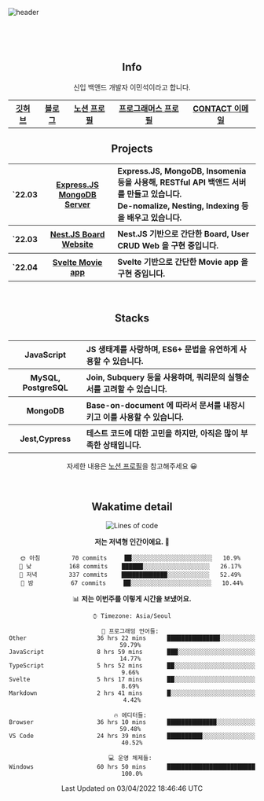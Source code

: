 ![header](https://capsule-render.vercel.app/api?type=rect&fontColor=f5f6fa&color=192a56&height=220&section=header&text=MinSeok%20Lee&fontSize=40)

&nbsp;

&nbsp;

<h2 font-size="20px" align="center"> Info </h2>

<div align="center">
  
  <p>신입 백앤드 개발자 이민석이라고 합니다.</P>

  <table>
    <tr>
      <th>
          <a href="https://github.com/unchaptered"> 깃허브 </a>
      </th>
      <th>
          <a href="https://velog.io/@unchapterd"> 블로그 </a>
      </th>
      <th>
          <a href="https://www.notion.so/9cf275a5af0441529ba7ba43f0d51f40"> 노션 프로필 </a>
      </th>
      <th>
          <a href="https://programmers.co.kr/pr/workstation19961002_3722"> 프로그래머스 프로필 </a>
      </th>
      <th>
          <a href="workstation19961002@gamil.com"> CONTACT 이메일 </a>
      </th>
    </tr>
  </table>
  
<h2 font-size="20px" align="center"> Projects </h2>

<div align="center">
  
<table>
  <tr>
    <th>`22.03</th>
    <th><a href="https://github.com/unchaptered/22-03-express-mongodb">Express.JS MongoDB Server</a></th>
    <th align="left">Express.JS, MongoDB, Insomenia 등을 사용해, RESTful API 백앤드 서버를 만들고 있습니다.<br>De-nomalize, Nesting, Indexing 등을 배우고 있습니다.</th>
  </tr>
  <tr>
    <th>`22.03</th>
    <th><a href="https://github.com/unchaptered/22-03-nestjs-board">Nest.JS Board Website</a></th>
    <th align="left">Nest.JS 기반으로 간단한 Board, User CRUD Web 을 구현 중입니다.</th>
  </tr>
  <tr>
    <th>`22.04</th>
    <th><a href="https://github.com/unchaptered/22-03-svelte-movie-app">Svelte Movie app</a></th>
    <th align="left">Svelte 기반으로 간단한 Movie app 을 구현 중입니다.</th>
  </tr>
<table>
      
<div>
    
&nbsp;

<h2 font-size="20px" align="center"> Stacks </h2>

<div align="center">
  <table font-weight="100">
    <tr>
      <th>JavaScript</th>
      <th align="left">JS 생태계를 사랑하며, ES6+ 문법을 유연하게 사용할 수 있습니다.</th>
    </tr>
    <tr>
      <th>MySQL, PostgreSQL</th>
      <th align="left">Join, Subquery 등을 사용하며, 쿼리문의 실행순서를 고려할 수 있습니다.</th>
    </tr>
    <tr>
      <th>MongoDB</th>
      <th align="left">Base-on-document 에 따라서 문서를 내장시키고 이를 사용할 수 있습니다.</th>
    </tr>
    <tr>
      <th>Jest,Cypress</th>
      <th align="left">테스트 코드에 대한 고민을 하지만, 아직은 많이 부족한 상태입니다.</th>
    </tr>
  </table>
  
  <footer> 자세한 내용은 <a href="https://band-queen-769.notion.site/9cf275a5af0441529ba7ba43f0d51f40">노션 프로필</a>을 참고해주세요 😀 </footer>
  
</div>
  
&nbsp;

<h2 font-size="20px" align="center"> Wakatime detail </h2>

<div align="center">

<!--START_SECTION:waka-->
![Lines of code](https://img.shields.io/badge/%EC%A0%80%EB%8A%94%20%EC%97%AC%ED%83%9C%EA%B9%8C%EC%A7%80%20-782%20Thousand%20%EC%A4%84%EC%9D%98%20%EC%BD%94%EB%93%9C%EB%A5%BC%20%EC%9E%91%EC%84%B1%ED%96%88%EC%96%B4%EC%9A%94.-blue)

**저는 저녁형 인간이에요. 🦉** 

```text
🌞 아침         70 commits     ██░░░░░░░░░░░░░░░░░░░░░░░   10.9% 
🌆 낮　         168 commits    ██████░░░░░░░░░░░░░░░░░░░   26.17% 
🌃 저녁         337 commits    █████████████░░░░░░░░░░░░   52.49% 
🌙 밤　         67 commits     ██░░░░░░░░░░░░░░░░░░░░░░░   10.44%

```


📊 **저는 이번주를 이렇게 시간을 보냈어요.** 

```text
⌚︎ Timezone: Asia/Seoul

💬 프로그래밍 언어들: 
Other                    36 hrs 22 mins      ███████████████░░░░░░░░░░   59.79% 
JavaScript               8 hrs 59 mins       ███░░░░░░░░░░░░░░░░░░░░░░   14.77% 
TypeScript               5 hrs 52 mins       ██░░░░░░░░░░░░░░░░░░░░░░░   9.66% 
Svelte                   5 hrs 17 mins       ██░░░░░░░░░░░░░░░░░░░░░░░   8.69% 
Markdown                 2 hrs 41 mins       █░░░░░░░░░░░░░░░░░░░░░░░░   4.42%

🔥 에디터들: 
Browser                  36 hrs 10 mins      ██████████████░░░░░░░░░░░   59.48% 
VS Code                  24 hrs 39 mins      ██████████░░░░░░░░░░░░░░░   40.52%

💻 운영 체제들: 
Windows                  60 hrs 50 mins      █████████████████████████   100.0%

```


 Last Updated on 03/04/2022 18:46:46 UTC
<!--END_SECTION:waka-->
  
</div>

